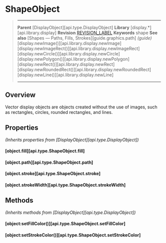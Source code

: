 # ShapeObject

> --------------------- ------------------------------------------------------------------------------------------
> __Parent__            [DisplayObject][api.type.DisplayObject]
> __Library__           [display.*][api.library.display]
> __Revision__          [REVISION_LABEL](REVISION_URL)
> __Keywords__          shape
> __See also__          [Shapes — Paths, Fills, Strokes][guide.graphics.path] _(guide)_
>						[display.newImage()][api.library.display.newImage]
>						[display.newImageRect()][api.library.display.newImageRect]
>						[display.newCircle()][api.library.display.newCircle]
>						[display.newPolygon()][api.library.display.newPolygon]
>						[display.newRect()][api.library.display.newRect]
>						[display.newRoundedRect()][api.library.display.newRoundedRect]
>						[display.newLine()][api.library.display.newLine]
> --------------------- ------------------------------------------------------------------------------------------

## Overview

Vector display objects are objects created without the use of images, such as rectangles, circles, rounded rectangles, and lines.


## Properties

_(Inherits properties from [DisplayObject][api.type.DisplayObject])_

#### [object.fill][api.type.ShapeObject.fill]

#### [object.path][api.type.ShapeObject.path]

#### [object.stroke][api.type.ShapeObject.stroke]

#### [object.strokeWidth][api.type.ShapeObject.strokeWidth]


## Methods

_(Inherits methods from [DisplayObject][api.type.DisplayObject])_

#### [object:setFillColor()][api.type.ShapeObject.setFillColor]

#### [object:setStrokeColor()][api.type.ShapeObject.setStrokeColor]

